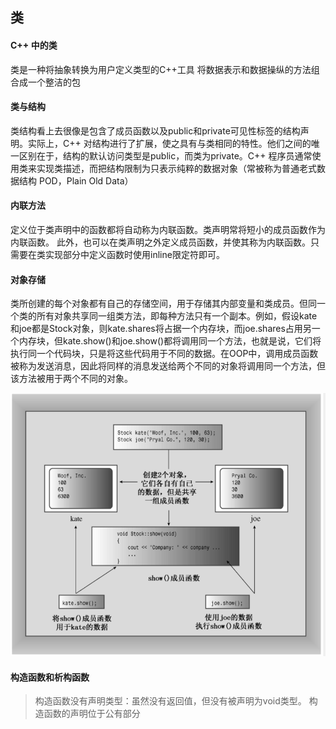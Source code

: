 ## 类
#### C++ 中的类
类是一种将抽象转换为用户定义类型的C++工具
将数据表示和数据操纵的方法组合成一个整洁的包

#### 类与结构
类结构看上去很像是包含了成员函数以及public和private可见性标签的结构声明。实际上，C++ 对结构进行了扩展，使之具有与类相同的特性。他们之间的唯一区别在于，结构的默认访问类型是public，而类为private。C++ 程序员通常使用类来实现类描述，而把结构限制为只表示纯粹的数据对象（常被称为普通老式数据结构 POD，Plain Old Data）

#### 内联方法
定义位于类声明中的函数都将自动称为内联函数。类声明常将短小的成员函数作为内联函数。
此外，也可以在类声明之外定义成员函数，并使其称为内联函数。只需要在类实现部分中定义函数时使用inline限定符即可。

#### 对象存储
类所创建的每个对象都有自己的存储空间，用于存储其内部变量和类成员。但同一个类的所有对象共享同一组类方法，即每种方法只有一个副本。例如，假设kate和joe都是Stock对象，则kate.shares将占据一个内存块，而joe.shares占用另一个内存块，但kate.show()和joe.show()都将调用同一个方法，也就是说，它们将执行同一个代码块，只是将这些代码用于不同的数据。在OOP中，调用成员函数被称为发送消息，因此将同样的消息发送给两个不同的对象将调用同一个方法，但该方法被用于两个不同的对象。

![](imgs/cp_7_1.png)


#### 构造函数和析构函数
> 构造函数没有声明类型：虽然没有返回值，但没有被声明为void类型。
> 构造函数的声明位于公有部分



